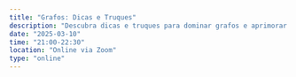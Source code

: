 ```yaml
---
title: "Grafos: Dicas e Truques"
description: "Descubra dicas e truques para dominar grafos e aprimorar seus algoritmos na resolução de problemas complexos de forma prática e eficiente."
date: "2025-03-10"
time: "21:00-22:30"
location: "Online via Zoom"
type: "online"
---
```

